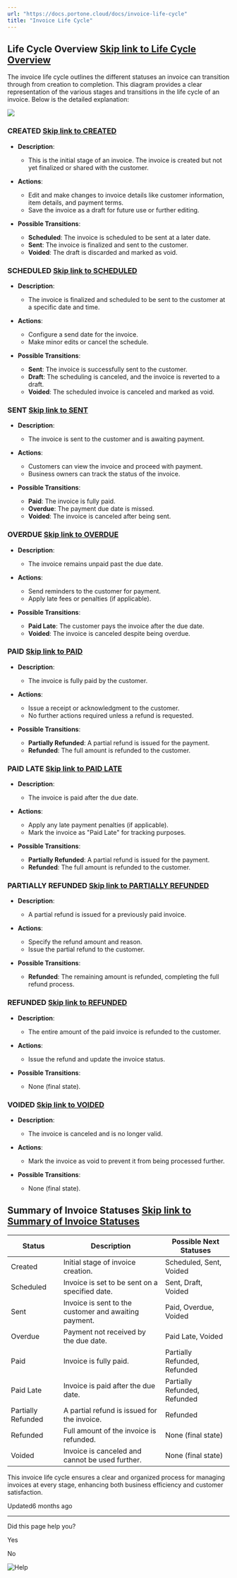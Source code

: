 ```yaml
---
url: "https://docs.portone.cloud/docs/invoice-life-cycle"
title: "Invoice Life Cycle"
---
```


## Life Cycle Overview   [Skip link to Life Cycle Overview](https://docs.portone.cloud/docs/invoice-life-cycle\#life-cycle-overview)

The invoice life cycle outlines the different statuses an invoice can transition through from creation to completion. This diagram provides a clear representation of the various stages and transitions in the life cycle of an invoice. Below is the detailed explanation:

![](https://files.readme.io/80feb695c301da7b11770c05824a1bb69f9b246a85625160e5e7d8c55e51b9d1-Invoice_flow.png)

### CREATED   [Skip link to CREATED](https://docs.portone.cloud/docs/invoice-life-cycle\#created)

- **Description**:

  - This is the initial stage of an invoice. The invoice is created but not yet finalized or shared with the customer.
- **Actions**:

  - Edit and make changes to invoice details like customer information, item details, and payment terms.
  - Save the invoice as a draft for future use or further editing.
- **Possible Transitions**:

  - **Scheduled**: The invoice is scheduled to be sent at a later date.
  - **Sent**: The invoice is finalized and sent to the customer.
  - **Voided**: The draft is discarded and marked as void.

### SCHEDULED   [Skip link to SCHEDULED](https://docs.portone.cloud/docs/invoice-life-cycle\#scheduled)

- **Description**:

  - The invoice is finalized and scheduled to be sent to the customer at a specific date and time.
- **Actions**:

  - Configure a send date for the invoice.
  - Make minor edits or cancel the schedule.
- **Possible Transitions**:

  - **Sent**: The invoice is successfully sent to the customer.
  - **Draft**: The scheduling is canceled, and the invoice is reverted to a draft.
  - **Voided**: The scheduled invoice is canceled and marked as void.

### SENT   [Skip link to SENT](https://docs.portone.cloud/docs/invoice-life-cycle\#sent)

- **Description**:

  - The invoice is sent to the customer and is awaiting payment.
- **Actions**:

  - Customers can view the invoice and proceed with payment.
  - Business owners can track the status of the invoice.
- **Possible Transitions**:

  - **Paid**: The invoice is fully paid.
  - **Overdue**: The payment due date is missed.
  - **Voided**: The invoice is canceled after being sent.

### OVERDUE   [Skip link to OVERDUE](https://docs.portone.cloud/docs/invoice-life-cycle\#overdue)

- **Description**:

  - The invoice remains unpaid past the due date.
- **Actions**:

  - Send reminders to the customer for payment.
  - Apply late fees or penalties (if applicable).
- **Possible Transitions**:

  - **Paid Late**: The customer pays the invoice after the due date.
  - **Voided**: The invoice is canceled despite being overdue.

### PAID   [Skip link to PAID](https://docs.portone.cloud/docs/invoice-life-cycle\#paid)

- **Description**:

  - The invoice is fully paid by the customer.
- **Actions**:

  - Issue a receipt or acknowledgment to the customer.
  - No further actions required unless a refund is requested.
- **Possible Transitions**:

  - **Partially Refunded**: A partial refund is issued for the payment.
  - **Refunded**: The full amount is refunded to the customer.

### PAID LATE   [Skip link to PAID LATE](https://docs.portone.cloud/docs/invoice-life-cycle\#paid-late)

- **Description**:

  - The invoice is paid after the due date.
- **Actions**:

  - Apply any late payment penalties (if applicable).
  - Mark the invoice as "Paid Late" for tracking purposes.
- **Possible Transitions**:

  - **Partially Refunded**: A partial refund is issued for the payment.
  - **Refunded**: The full amount is refunded to the customer.

### PARTIALLY REFUNDED   [Skip link to PARTIALLY REFUNDED](https://docs.portone.cloud/docs/invoice-life-cycle\#partially-refunded)

- **Description**:

  - A partial refund is issued for a previously paid invoice.
- **Actions**:

  - Specify the refund amount and reason.
  - Issue the partial refund to the customer.
- **Possible Transitions**:

  - **Refunded**: The remaining amount is refunded, completing the full refund process.

### REFUNDED   [Skip link to REFUNDED](https://docs.portone.cloud/docs/invoice-life-cycle\#refunded)

- **Description**:

  - The entire amount of the paid invoice is refunded to the customer.
- **Actions**:

  - Issue the refund and update the invoice status.
- **Possible Transitions**:

  - None (final state).

### VOIDED   [Skip link to VOIDED](https://docs.portone.cloud/docs/invoice-life-cycle\#voided)

- **Description**:

  - The invoice is canceled and is no longer valid.
- **Actions**:

  - Mark the invoice as void to prevent it from being processed further.
- **Possible Transitions**:

  - None (final state).

## Summary of Invoice Statuses   [Skip link to Summary of Invoice Statuses](https://docs.portone.cloud/docs/invoice-life-cycle\#summary-of-invoice-statuses)

| **Status** | **Description** | **Possible Next Statuses** |
| --- | --- | --- |
| Created | Initial stage of invoice creation. | Scheduled, Sent, Voided |
| Scheduled | Invoice is set to be sent on a specified date. | Sent, Draft, Voided |
| Sent | Invoice is sent to the customer and awaiting payment. | Paid, Overdue, Voided |
| Overdue | Payment not received by the due date. | Paid Late, Voided |
| Paid | Invoice is fully paid. | Partially Refunded, Refunded |
| Paid Late | Invoice is paid after the due date. | Partially Refunded, Refunded |
| Partially Refunded | A partial refund is issued for the invoice. | Refunded |
| Refunded | Full amount of the invoice is refunded. | None (final state) |
| Voided | Invoice is canceled and cannot be used further. | None (final state) |

This invoice life cycle ensures a clear and organized process for managing invoices at every stage, enhancing both business efficiency and customer satisfaction.

Updated6 months ago

* * *

Did this page help you?

Yes

No

![Help](https://cdn.jsdelivr.net/gh/iamport-intl/portone-devx-chatbot-widget@production/public/chat-intro1.svg)